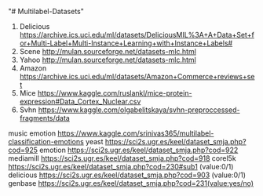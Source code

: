 "# Multilabel-Datasets" 

1.	Delicious
https://archive.ics.uci.edu/ml/datasets/DeliciousMIL%3A+A+Data+Set+for+Multi-Label+Multi-Instance+Learning+with+Instance+Labels#
2.	Scene
http://mulan.sourceforge.net/datasets-mlc.html
3.	Yahoo
http://mulan.sourceforge.net/datasets-mlc.html
4.	Amazon
https://archive.ics.uci.edu/ml/datasets/Amazon+Commerce+reviews+set
5.	Mice
https://www.kaggle.com/ruslankl/mice-protein-expression#Data_Cortex_Nuclear.csv
6.	Svhn
https://www.kaggle.com/olgabelitskaya/svhn-preproccessed-fragments/data



music emotion   https://www.kaggle.com/srinivas365/multilabel-classification-emotions
yeast           https://sci2s.ugr.es/keel/dataset_smja.php?cod=925
emotion         https://sci2s.ugr.es/keel/dataset_smja.php?cod=922
mediamill       https://sci2s.ugr.es/keel/dataset_smja.php?cod=918
corel5k         https://sci2s.ugr.es/keel/dataset_smja.php?cod=230#sub1 (value:0/1)
delicious       https://sci2s.ugr.es/keel/dataset_smja.php?cod=903 (value:0/1)
genbase         https://sci2s.ugr.es/keel/dataset_smja.php?cod=231(value:yes/no)